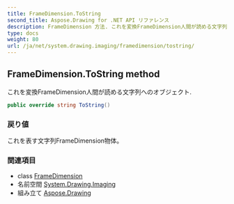 ```yaml
---
title: FrameDimension.ToString
second_title: Aspose.Drawing for .NET API リファレンス
description: FrameDimension 方法. これを変換FrameDimension人間が読める文字列へのオブジェクト.
type: docs
weight: 80
url: /ja/net/system.drawing.imaging/framedimension/tostring/
---
```

## FrameDimension.ToString method

これを変換FrameDimension人間が読める文字列へのオブジェクト.

```csharp
public override string ToString()
```

### 戻り値

これを表す文字列FrameDimension物体。

### 関連項目

* class [FrameDimension](../)
* 名前空間 [System.Drawing.Imaging](../../framedimension/)
* 組み立て [Aspose.Drawing](../../../)


